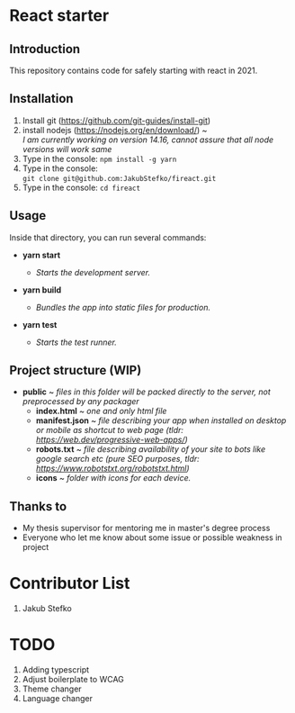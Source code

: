 # React starter

## Introduction

This repository contains code for safely starting with react in 2021.

## Installation

1. Install git (https://github.com/git-guides/install-git)
1. install nodejs (https://nodejs.org/en/download/) ~  
   _I am currently working on version 14.16, cannot assure that all node versions will work same_
1. Type in the console: `npm install -g yarn`
1. Type in the console:  
   `git clone git@github.com:JakubStefko/fireact.git`
1. Type in the console: `cd fireact`

## Usage
Inside that directory, you can run several commands:

- **yarn start**
  - _Starts the development server._

- **yarn build**
  - _Bundles the app into static files for production._

- **yarn test**
  - _Starts the test runner._

## Project structure (WIP)

- **public** ~ _files in this folder will be packed directly to the server, not preprocessed by any packager_
  - **index.html** ~ _one and only html file_
  - **manifest.json** ~ _file describing your app when installed on desktop or mobile as shortcut to web page (tldr: https://web.dev/progressive-web-apps/)_
  - **robots.txt** ~ _file describing availability of your site to bots like google search etc (pure SEO purposes, tldr: https://www.robotstxt.org/robotstxt.html)_
  - **icons** ~ _folder with icons for each device._

## Thanks to

- My thesis supervisor for mentoring me in master's degree process
- Everyone who let me know about some issue or possible weakness in project

# Contributor List

1. Jakub Stefko

# TODO

1. Adding typescript
1. Adjust boilerplate to WCAG
1. Theme changer
1. Language changer
